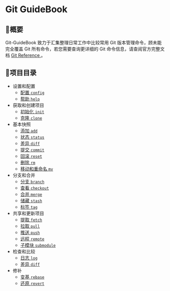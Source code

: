 # Git GuideBook

## :speech_balloon:概要

Git-GuideBook 致力于汇集整理日常工作中比较常用 Git 版本管理命令，顾未能完全覆盖 Git 所有命令，若您需要查询更详细的 Git 命令信息，请查阅官方完整文档 [Git Reference ](https://git-scm.com/docs) 。

## :bookmark:项目目录

- 设置和配置
  - [配置 `config`](1_Setup%26Config.md#配置-config)
  - [帮助 `help`](1_Setup%26Config.md#帮助-help)
- 获取和创建项目
  - [初始化 `init`](2_Getting%26CreatingProjects.md#初始化-init)
  - [克隆 `clone`](2_Getting%26CreatingProjects.md#克隆-clone)
- 基本快照
  - [添加 `add`](#3_BasicSnapshotting.md#添加-add)
  - [状态 `status`](#3_BasicSnapshotting.md#状态-status)
  - [差异 `diff`](#3_BasicSnapshotting.md#差异-diff)
  - [提交 `commit`](#3_BasicSnapshotting.md#提交-commit)
  - [回滚 `reset`](#3_BasicSnapshotting.md#回滚-reset)
  - [删除 `rm`](#3_BasicSnapshotting.md#删除-rm)
  - [移动和重命名 `mv`](##3_BasicSnapshotting.md#移动和重命名-mv)
- 分支和合并
  - [分支 `branch`](#4_Branching%26Merging.md#分支-branch)
  - [查看 `checkout`](#4_Branching%26Merging.md#查看-checkout)
  - [合并 `merge`](#4_Branching%26Merging.md#合并-merge)
  - [储藏 `stash`](##4_Branching%26Merging.md#储藏-stash)
  - [标签 `tag`](#4_Branching%26Merging.md#标签-tag)
- 共享和更新项目
  - [提取 `fetch`](5_Sharing%26UpdatingProject.md#提取-fetch)
  - [拉取 `pull`](5_Sharing%26UpdatingProject.md#拉取-pull)
  - [推送 `push`](5_Sharing%26UpdatingProject.md#推送-push)
  - [远程 `remote`](5_Sharing%26UpdatingProject.md#远程-remote)
  - [子模块 `submodule`](5_Sharing%26UpdatingProject.md#子模块-submodule)
- 检查和比较
  - [日志 `log`](#6_Inspection%26Comparison.md#日志-log)
  - [差异 `diff`](#6_Inspection%26Comparison.md#差异-diff)
- 修补
  - [变基 `rebase`](7_Patching#变基-rebase)
  - [还原 `revert`](7_Patching#还原-revert)